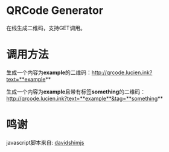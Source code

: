 # QRCode Generator

在线生成二维码，支持GET调用。

# 调用方法

生成一个内容为**example**的二维码：http://qrcode.lucien.ink?text=**example**

生成一个内容为**example**且带有标签**something**的二维码：http://qrcode.lucien.ink?text=**example**&tag=**something**

# 鸣谢

javascript脚本来自: [davidshimjs](https://github.com/davidshimjs/qrcodejs)
